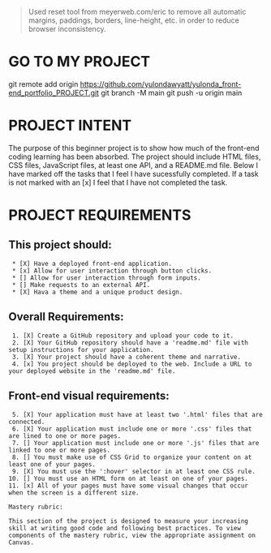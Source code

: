 > Used reset tool from meyerweb.com/eric to remove all automatic
> margins, paddings, borders, line-height, etc. in order to 
> reduce browser inconsistency.  

GO TO MY PROJECT
=================
git remote add origin https://github.com/yulondawyatt/yulonda_front-end_portfolio_PROJECT.git
git branch -M main
git push -u origin main

PROJECT INTENT
===============
The purpose of this beginner project is to show how much of the front-end coding learning has been absorbed. The project should include HTML files, CSS files, JavaScript files, at least one API, and a README.md file. Below I have marked off the tasks that I feel I have sucessfully completed. If a task is not marked with an [x] I feel that I have not completed the task. 

PROJECT REQUIREMENTS
=======================

This project should:
--------------------

     * [X] Have a deployed front-end application.
     * [x] Allow for user interaction through button clicks.
     * [] Allow for user interaction through form inputs.
     * [] Make requests to an external API.
     * [X] Hava a theme and a unique product design.

Overall Requirements:
---------------------

     1. [X] Create a GitHub repository and upload your code to it.
     2. [X] Your GitHub repository should have a 'readme.md' file with setup instructions for your application.
     3. [X] Your project should have a coherent theme and narrative.
     4. [x] You project should be deployed to the web. Include a URL to your deployed website in the 'readme.md' file.

Front-end visual requirements:
-----------------------------

     5. [X] Your application must have at least two '.html' files that are connected.
     6. [X] Your application must include one or more '.css' files that are lined to one or more pages.
     7. [] Your application must include one or more '.js' files that are linked to one or more pages.
     8. [] You must make use of CSS Grid to organize your content on at least one of your pages.
     9. [X] You must use the ':hover' selector in at least one CSS rule.
    10. [] You must use an HTML form on at least on one of your pages.
    11. [x] All of your pages must have some visual changes that occur when the screen is a different size.

    Mastery rubric:

    This section of the project is designed to measure your increasing skill at writing good code and following best practices. To view components of the mastery rubric, view the appropriate assignment on Canvas.




